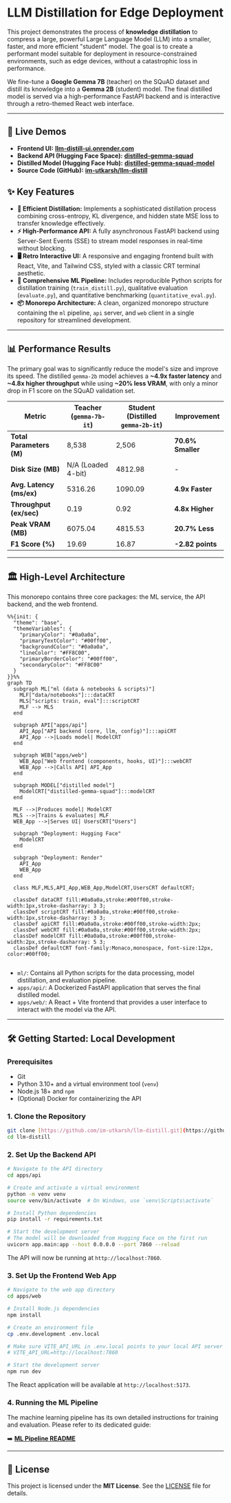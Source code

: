 <!-- README.md -->

# LLM Distillation for Edge Deployment



This project demonstrates the process of **knowledge distillation** to compress a large, powerful Large Language Model (LLM) into a smaller, faster, and more efficient "student" model. The goal is to create a performant model suitable for deployment in resource-constrained environments, such as edge devices, without a catastrophic loss in performance.

We fine-tune a **Google Gemma 7B** (teacher) on the SQuAD dataset and distill its knowledge into a **Gemma 2B** (student) model. The final distilled model is served via a high-performance FastAPI backend and is interactive through a retro-themed React web interface.

---

## 🚀 Live Demos

-   **Frontend UI:** [**llm-distill-ui.onrender.com**](https://llm-distill-ui.onrender.com/)
-   **Backend API (Hugging Face Space):** [**distilled-gemma-squad**](https://huggingface.co/spaces/im-utkarsh/distilled-gemma-squad)
-   **Distilled Model (Hugging Face Hub):** [**distilled-gemma-squad-model**](https://huggingface.co/im-utkarsh/distilled-gemma-squad-model)
-   **Source Code (GitHub):** [**im-utkarsh/llm-distill**](https://github.com/im-utkarsh/llm-distill)

## ✨ Key Features

-   **🧠 Efficient Distillation:** Implements a sophisticated distillation process combining cross-entropy, KL divergence, and hidden state MSE loss to transfer knowledge effectively.
-   **⚡️ High-Performance API:** A fully asynchronous FastAPI backend using Server-Sent Events (SSE) to stream model responses in real-time without blocking.
-   **🖥️ Retro Interactive UI:** A responsive and engaging frontend built with React, Vite, and Tailwind CSS, styled with a classic CRT terminal aesthetic.
-   **🔬 Comprehensive ML Pipeline:** Includes reproducible Python scripts for distillation training (`train_distill.py`), qualitative evaluation (`evaluate.py`), and quantitative benchmarking (`quantitative_eval.py`).
-   **📦 Monorepo Architecture:** A clean, organized monorepo structure containing the `ml` pipeline, `api` server, and `web` client in a single repository for streamlined development.

---

## 📊 Performance Results

The primary goal was to significantly reduce the model's size and improve its speed. The distilled `gemma-2b` model achieves a **~4.9x faster latency** and **~4.8x higher throughput** while using **~20% less VRAM**, with only a minor drop in F1 score on the SQuAD validation set.

| Metric                   | Teacher (`gemma-7b-it`) | Student (Distilled `gemma-2b-it`) | Improvement       |
| ------------------------ | ----------------------- | --------------------------------- | ----------------- |
| **Total Parameters (M)** | 8,538                   | 2,506                             | **70.6% Smaller** |
| **Disk Size (MB)**       | N/A (Loaded 4-bit)      | 4812.98                           | -                 |
| **Avg. Latency (ms/ex)** | 5316.26                 | 1090.09                           | **4.9x Faster**   |
| **Throughput (ex/sec)**  | 0.19                    | 0.92                              | **4.8x Higher**   |
| **Peak VRAM (MB)**       | 6075.04                 | 4815.53                           | **20.7% Less**    |
| **F1 Score (%)**         | 19.69                   | 16.87                             | **-2.82 points**  |

---

## 🏛️ High-Level Architecture

This monorepo contains three core packages: the ML service, the API backend, and the web frontend.

```mermaid
%%{init: {
  "theme": "base",
  "themeVariables": {
    "primaryColor": "#0a0a0a",
    "primaryTextColor": "#00ff00",
    "backgroundColor": "#0a0a0a",
    "lineColor": "#FF8C00",
    "primaryBorderColor": "#00ff00",
    "secondaryColor": "#FF8C00"
  }
}}%%
graph TD
  subgraph ML["ml (data & notebooks & scripts)"]
    MLF["data/notebooks"]:::dataCRT
    MLS["scripts: train, eval"]:::scriptCRT
    MLF --> MLS
  end

  subgraph API["apps/api"]
    API_App["API backend (core, llm, config)"]:::apiCRT
    API_App -->|Loads model| ModelCRT
  end

  subgraph WEB["apps/web"]
    WEB_App["Web frontend (components, hooks, UI)"]:::webCRT
    WEB_App -->|Calls API| API_App
  end

  subgraph MODEL["distilled model"]
    ModelCRT["distilled‑gemma‑squad"]:::modelCRT
  end

  MLF -->|Produces model| ModelCRT
  MLS -->|Trains & evaluates| MLF
  WEB_App -->|Serves UI| UsersCRT["Users"]

  subgraph "Deployment: Hugging Face"
    ModelCRT
  end

  subgraph "Deployment: Render"
    API_App
    WEB_App
  end

  class MLF,MLS,API_App,WEB_App,ModelCRT,UsersCRT defaultCRT;

  classDef dataCRT fill:#0a0a0a,stroke:#00ff00,stroke-width:1px,stroke-dasharray: 3 3;
  classDef scriptCRT fill:#0a0a0a,stroke:#00ff00,stroke-width:1px,stroke-dasharray: 3 3;
  classDef apiCRT fill:#0a0a0a,stroke:#00ff00,stroke-width:2px;
  classDef webCRT fill:#0a0a0a,stroke:#00ff00,stroke-width:2px;
  classDef modelCRT fill:#0a0a0a,stroke:#00ff00,stroke-width:2px,stroke-dasharray: 5 3;
  classDef defaultCRT font-family:Monaco,monospace, font-size:12px, color:#00ff00;


````

  - `ml/`: Contains all Python scripts for the data processing, model distillation, and evaluation pipeline.
  - `apps/api/`: A Dockerized FastAPI application that serves the final distilled model.
  - `apps/web/`: A React + Vite frontend that provides a user interface to interact with the model via the API.

-----

## 🛠️ Getting Started: Local Development

### Prerequisites

  - Git
  - Python 3.10+ and a virtual environment tool (`venv`)
  - Node.js 18+ and `npm`
  - (Optional) Docker for containerizing the API

### 1\. Clone the Repository

```bash
git clone [https://github.com/im-utkarsh/llm-distill.git](https://github.com/im-utkarsh/llm-distill.git)
cd llm-distill
```

### 2\. Set Up the Backend API

```bash
# Navigate to the API directory
cd apps/api

# Create and activate a virtual environment
python -m venv venv
source venv/bin/activate  # On Windows, use `venv\Scripts\activate`

# Install Python dependencies
pip install -r requirements.txt

# Start the development server
# The model will be downloaded from Hugging Face on the first run
uvicorn app.main:app --host 0.0.0.0 --port 7860 --reload
```

The API will now be running at `http://localhost:7860`.

### 3\. Set Up the Frontend Web App

```bash
# Navigate to the web app directory
cd apps/web

# Install Node.js dependencies
npm install

# Create an environment file
cp .env.development .env.local

# Make sure VITE_API_URL in .env.local points to your local API server
# VITE_API_URL=http://localhost:7860

# Start the development server
npm run dev
```

The React application will be available at `http://localhost:5173`.

### 4\. Running the ML Pipeline

The machine learning pipeline has its own detailed instructions for training and evaluation. Please refer to its dedicated guide:

➡️ **[ML Pipeline README](https://www.google.com/search?q=./ml/README.md)**

-----

## 📜 License

This project is licensed under the **MIT License**. See the [LICENSE](https://www.google.com/search?q=LICENSE) file for details.